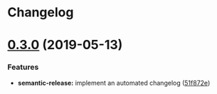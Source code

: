 # Changelog

# [0.3.0](https://github.com/saltstack-formulas/keepalived-formula/compare/v0.2.0...v0.3.0) (2019-05-13)


### Features

* **semantic-release:** implement an automated changelog ([51f872e](https://github.com/saltstack-formulas/keepalived-formula/commit/51f872e))
